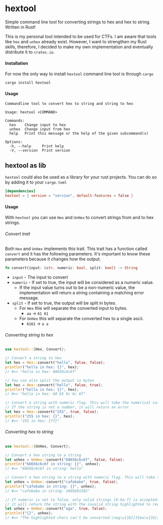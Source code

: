 # hextool
Simple command line tool for converting strings to hex and hex to string. Written in Rust!

This is my personal tool intended to be used for CTFs. I am aware that tools like `hex` and `unhex` already exist. 
However, I want to strengthen my Rust skills, therefore, I decided to make my own implementation and eventually distribute it to `crates.io`. 

#### Installation

For now the only way to install `hextool` command line tool is through `cargo`

```
cargo install hextool
```

#### Usage
```
Commandline tool to convert hex to string and string to hex

Usage: hextool <COMMAND>

Commands:
  hex    Change input to hex
  unhex  Change input from hex
  help   Print this message or the help of the given subcommand(s)

Options:
  -h, --help     Print help
  -V, --version  Print version
```



## hextool as lib

`hextool` could also be used as a library for your rust projects. You can do so by adding it to your `cargo.toml`

```toml
[dependencies]
hextool = { version = "version", default-features = false }
```

#### Usage

With `hextool` you can use `Hex` and `UnHex` to convert strings from and to hex strings.

###### Convert trait

Both `Hex` and `UnHex` implements this trait. This trait has a function called `convert` and it has the following parameters. It's important to know these parameters because it changes how the output.

```rust
fn convert(input: &str, numeric: bool, split: bool) -> String
```

- `input` - The input to convert
- `numeric` - If set to true, the input will be considered as a numeric value.
  - If the input value turns out to be a non-numeric value, the implementation will return a string containing a matching error message.
- `split` - If set to true, the output will be split in bytes.
  - For `Hex` this will separate the converted input to bytes. 
    - `aa` -> `61 61`
  - For `UnHex` this will separate the converted hex to a single ascii.
    - `6161` -> `a a`

###### Converting string to hex

```rust
use hextool::{Hex, Convert};

// Convert a string to hex
let hex = Hex::convert("hello", false, false);
println!("hello in hex: {}", hex); 
// #=> "hello in hex: 68656c6c6f"

// You can also split the output in bytes
let hex = Hex::convert("hello", false, true);
println!("hello in hex: {}", hex); 
// #=> "hello in hex: 68 65 6c 6c 6f"

// Convert a string with numeric flag. This will take the numerical value of the string.
// If the string is not a number, it will return an error.
let hex = Hex::convert("255", true, false);
println!("255 in hex: {}", hex); 
// #=> "255 in hex: {ff}"
```

###### Converting hex to string

```rust
use hextool::{UnHex, Convert};

// Convert a hex string to a string
let unhex = UnHex::convert("68656c6c6f", false, false);
println!("68656c6c6f in string: {}", unhex); 
// #=> "68656c6c6f in string: hello"

// Convert a hex string to a string with numeric flag. This will take the numerical value of the string.
let unhex = UnHex::convert("cafebabe", true, false);
println!("cafebabe in string: {}", unhex); 
// #=> "cafebabe in string: 3405691582"

// If numeric is set to false, only valid strings [0-9a-f] is accepted. If the string is not valid,
// it will return the string with the invalid string highlighted to red.
let unhex = UnHex::convert("aga", true, false);
println!("{}", unhex); 
// #=> "The highlighted chars can't be converted:\nag\u{1b}[31ma\u{1b}[0m."
```

